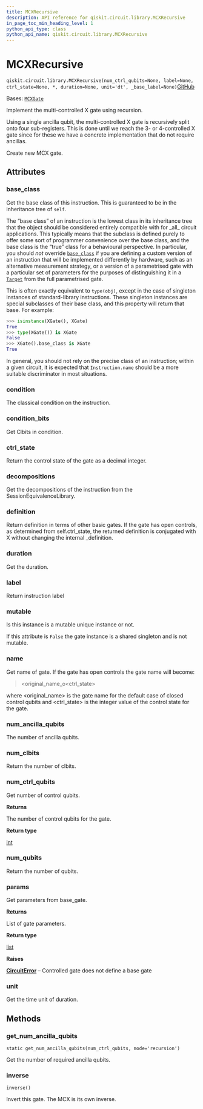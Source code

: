 ```yaml
---
title: MCXRecursive
description: API reference for qiskit.circuit.library.MCXRecursive
in_page_toc_min_heading_level: 1
python_api_type: class
python_api_name: qiskit.circuit.library.MCXRecursive
---
```


# MCXRecursive

<span id="qiskit.circuit.library.MCXRecursive" />

`qiskit.circuit.library.MCXRecursive(num_ctrl_qubits=None, label=None, ctrl_state=None, *, duration=None, unit='dt', _base_label=None)`[GitHub](https://github.com/qiskit/qiskit/tree/stable/0.46/qiskit/circuit/library/standard_gates/x.py "view source code")

Bases: [`MCXGate`](qiskit.circuit.library.MCXGate "qiskit.circuit.library.standard_gates.x.MCXGate")

Implement the multi-controlled X gate using recursion.

Using a single ancilla qubit, the multi-controlled X gate is recursively split onto four sub-registers. This is done until we reach the 3- or 4-controlled X gate since for these we have a concrete implementation that do not require ancillas.

Create new MCX gate.

## Attributes

<span id="qiskit.circuit.library.MCXRecursive.base_class" />

### base\_class

Get the base class of this instruction. This is guaranteed to be in the inheritance tree of `self`.

The “base class” of an instruction is the lowest class in its inheritance tree that the object should be considered entirely compatible with for \_all\_ circuit applications. This typically means that the subclass is defined purely to offer some sort of programmer convenience over the base class, and the base class is the “true” class for a behavioural perspective. In particular, you should *not* override [`base_class`](#qiskit.circuit.library.MCXRecursive.base_class "qiskit.circuit.library.MCXRecursive.base_class") if you are defining a custom version of an instruction that will be implemented differently by hardware, such as an alternative measurement strategy, or a version of a parametrised gate with a particular set of parameters for the purposes of distinguishing it in a [`Target`](qiskit.transpiler.Target "qiskit.transpiler.Target") from the full parametrised gate.

This is often exactly equivalent to `type(obj)`, except in the case of singleton instances of standard-library instructions. These singleton instances are special subclasses of their base class, and this property will return that base. For example:

```python
>>> isinstance(XGate(), XGate)
True
>>> type(XGate()) is XGate
False
>>> XGate().base_class is XGate
True
```

In general, you should not rely on the precise class of an instruction; within a given circuit, it is expected that `Instruction.name` should be a more suitable discriminator in most situations.

<span id="qiskit.circuit.library.MCXRecursive.condition" />

### condition

The classical condition on the instruction.

<span id="qiskit.circuit.library.MCXRecursive.condition_bits" />

### condition\_bits

Get Clbits in condition.

<span id="qiskit.circuit.library.MCXRecursive.ctrl_state" />

### ctrl\_state

Return the control state of the gate as a decimal integer.

<span id="qiskit.circuit.library.MCXRecursive.decompositions" />

### decompositions

Get the decompositions of the instruction from the SessionEquivalenceLibrary.

<span id="qiskit.circuit.library.MCXRecursive.definition" />

### definition

Return definition in terms of other basic gates. If the gate has open controls, as determined from self.ctrl\_state, the returned definition is conjugated with X without changing the internal \_definition.

<span id="qiskit.circuit.library.MCXRecursive.duration" />

### duration

Get the duration.

<span id="qiskit.circuit.library.MCXRecursive.label" />

### label

Return instruction label

<span id="qiskit.circuit.library.MCXRecursive.mutable" />

### mutable

Is this instance is a mutable unique instance or not.

If this attribute is `False` the gate instance is a shared singleton and is not mutable.

<span id="qiskit.circuit.library.MCXRecursive.name" />

### name

Get name of gate. If the gate has open controls the gate name will become:

> \<original\_name\_o\<ctrl\_state>

where \<original\_name> is the gate name for the default case of closed control qubits and \<ctrl\_state> is the integer value of the control state for the gate.

<span id="qiskit.circuit.library.MCXRecursive.num_ancilla_qubits" />

### num\_ancilla\_qubits

The number of ancilla qubits.

<span id="qiskit.circuit.library.MCXRecursive.num_clbits" />

### num\_clbits

Return the number of clbits.

<span id="qiskit.circuit.library.MCXRecursive.num_ctrl_qubits" />

### num\_ctrl\_qubits

Get number of control qubits.

**Returns**

The number of control qubits for the gate.

**Return type**

[int](https://docs.python.org/3/library/functions.html#int "(in Python v3.12)")

<span id="qiskit.circuit.library.MCXRecursive.num_qubits" />

### num\_qubits

Return the number of qubits.

<span id="qiskit.circuit.library.MCXRecursive.params" />

### params

Get parameters from base\_gate.

**Returns**

List of gate parameters.

**Return type**

[list](https://docs.python.org/3/library/stdtypes.html#list "(in Python v3.12)")

**Raises**

[**CircuitError**](circuit#qiskit.circuit.CircuitError "qiskit.circuit.CircuitError") – Controlled gate does not define a base gate

<span id="qiskit.circuit.library.MCXRecursive.unit" />

### unit

Get the time unit of duration.

## Methods

### get\_num\_ancilla\_qubits

<span id="qiskit.circuit.library.MCXRecursive.get_num_ancilla_qubits" />

`static get_num_ancilla_qubits(num_ctrl_qubits, mode='recursion')`

Get the number of required ancilla qubits.

### inverse

<span id="qiskit.circuit.library.MCXRecursive.inverse" />

`inverse()`

Invert this gate. The MCX is its own inverse.


